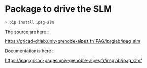 # Package to drive the SLM

```python 
> pip install ipag-slm 
```

The source are here : 

https://gricad-gitlab.univ-grenoble-alpes.fr/IPAG/ipaglab/ipag_slm

Documentation is here : 

https://ipag.gricad-pages.univ-grenoble-alpes.fr/ipaglab/ipag_slm/


